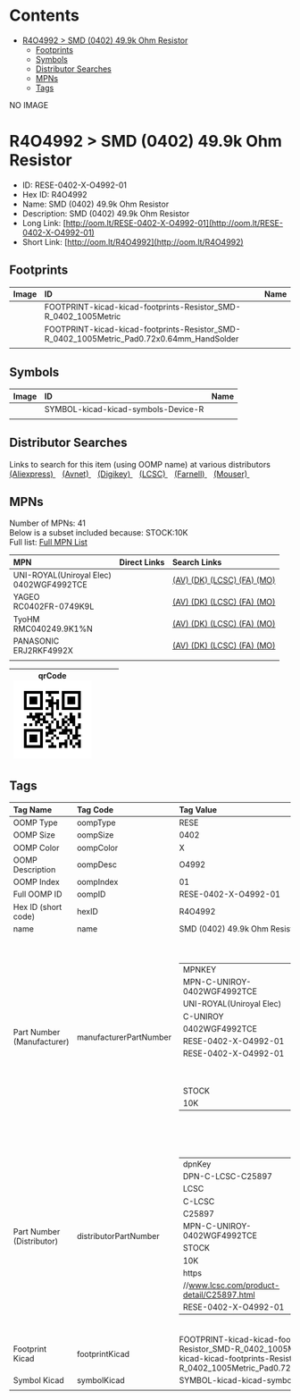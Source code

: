 



Contents
========

* [R4O4992 > SMD (0402) 49.9k Ohm Resistor](#r4o4992--smd-0402-499k-ohm-resistor)
	* [Footprints](#footprints)
	* [Symbols](#symbols)
	* [Distributor Searches](#distributor-searches)
	* [MPNs](#mpns)
	* [Tags](#tags)
  
NO IMAGE  
# R4O4992 > SMD (0402) 49.9k Ohm Resistor

- ID: RESE-0402-X-O4992-01
- Hex ID: R4O4992
- Name: SMD (0402) 49.9k Ohm Resistor
- Description: SMD (0402) 49.9k Ohm Resistor
- Long Link: [http://oom.lt/RESE-0402-X-O4992-01](http://oom.lt/RESE-0402-X-O4992-01)
- Short Link: [http://oom.lt/R4O4992](http://oom.lt/R4O4992)

## Footprints
  

|Image|ID|Name|
| :--- | :--- | :--- |
||FOOTPRINT-kicad-kicad-footprints-Resistor_SMD-R_0402_1005Metric||
||FOOTPRINT-kicad-kicad-footprints-Resistor_SMD-R_0402_1005Metric_Pad0.72x0.64mm_HandSolder||
||||

## Symbols
  

|Image|ID|Name|
| :--- | :--- | :--- |
|![]()|SYMBOL-kicad-kicad-symbols-Device-R||
||||

## Distributor Searches
  
Links to search for this item (using OOMP name) at various distributors  
[(Aliexpress) ](https://www.aliexpress.com/wholesale?SearchText=1117SMD+0402+49.9k+Ohm+Resistor)&nbsp;&nbsp;&nbsp;[(Avnet) ](https://www.avnet.com/shop/us/search/SMD+0402+49.9k+Ohm+Resistor)&nbsp;&nbsp;&nbsp;[(Digikey) ](https://www.digikey.co.uk/en/products/result?s=SMD+0402+49.9k+Ohm+Resistor)&nbsp;&nbsp;&nbsp;[(LCSC) ](https://www.lcsc.com/search?q=SMD+0402+49.9k+Ohm+Resistor)&nbsp;&nbsp;&nbsp;[(Farnell) ](https://uk.farnell.com/search?st=SMD+0402+49.9k+Ohm+Resistor)&nbsp;&nbsp;&nbsp;[(Mouser) ](https://www.mouser.com/c/?q=SMD+0402+49.9k+Ohm+Resistor)&nbsp;&nbsp;&nbsp;
## MPNs
  
Number of MPNs: 41<br>Below is a subset included because: STOCK:10K <br>Full list: [Full MPN List](MPNLIST.md)  

|MPN|Direct Links|Search Links|
| :--- | :--- | :--- |
|UNI-ROYAL(Uniroyal Elec)<br>0402WGF4992TCE||[(AV) ](https://www.avnet.com/shop/us/search/0402WGF4992TCE)[(DK) ](https://www.digikey.co.uk/products/en?keywords=0402WGF4992TCE)[(LCSC) ](https://www.lcsc.com/search?q=0402WGF4992TCE)[(FA) ](https://uk.farnell.com/search?st=0402WGF4992TCE)[(MO) ](https://www.mouser.com/c/?q=0402WGF4992TCE)|
|YAGEO<br>RC0402FR-0749K9L||[(AV) ](https://www.avnet.com/shop/us/search/RC0402FR-0749K9L)[(DK) ](https://www.digikey.co.uk/products/en?keywords=RC0402FR-0749K9L)[(LCSC) ](https://www.lcsc.com/search?q=RC0402FR-0749K9L)[(FA) ](https://uk.farnell.com/search?st=RC0402FR-0749K9L)[(MO) ](https://www.mouser.com/c/?q=RC0402FR-0749K9L)|
|TyoHM<br>RMC040249.9K1%N||[(AV) ](https://www.avnet.com/shop/us/search/RMC040249.9K1%N)[(DK) ](https://www.digikey.co.uk/products/en?keywords=RMC040249.9K1%N)[(LCSC) ](https://www.lcsc.com/search?q=RMC040249.9K1%N)[(FA) ](https://uk.farnell.com/search?st=RMC040249.9K1%N)[(MO) ](https://www.mouser.com/c/?q=RMC040249.9K1%N)|
|PANASONIC<br>ERJ2RKF4992X||[(AV) ](https://www.avnet.com/shop/us/search/ERJ2RKF4992X)[(DK) ](https://www.digikey.co.uk/products/en?keywords=ERJ2RKF4992X)[(LCSC) ](https://www.lcsc.com/search?q=ERJ2RKF4992X)[(FA) ](https://uk.farnell.com/search?st=ERJ2RKF4992X)[(MO) ](https://www.mouser.com/c/?q=ERJ2RKF4992X)|
||||
  

|qrCode<br>[![](https://raw.githubusercontent.com/oomlout/oomlout_OOMP_parts_V2/main/RESE/0402/X/O4992/01/qrCode_140.png)](https://github.com/oomlout/oomlout_OOMP_parts_V2/tree/main/RESE/0402/X/O4992/01/qrCode.png)||||
| :---: | :---: | :---: | :---: |

## Tags
  

|Tag Name|Tag Code|Tag Value|
| :--- | :--- | :--- |
|OOMP Type|oompType|RESE|
|OOMP Size|oompSize|0402|
|OOMP Color|oompColor|X|
|OOMP Description|oompDesc|O4992|
|OOMP Index|oompIndex|01|
|Full OOMP ID|oompID|RESE-0402-X-O4992-01|
|Hex ID (short code)|hexID|R4O4992|
|name|name|SMD (0402) 49.9k Ohm Resistor|
|Part Number (Manufacturer)|manufacturerPartNumber|<table><tr><td>MPNKEY</td></tr><tr><td> MPN-C-UNIROY-0402WGF4992TCE</td><td> MANUFACTURER</td></tr><tr><td> UNI-ROYAL(Uniroyal Elec)</td><td> MANUCODE</td></tr><tr><td> C-UNIROY</td><td> MPN</td></tr><tr><td> 0402WGF4992TCE</td><td> OOMPIDPARTIAL</td></tr><tr><td> RESE-0402-X-O4992-01</td><td> OOMPID</td></tr><tr><td> RESE-0402-X-O4992-01</td><td> LINK</td></tr><tr><td> </td><td> DESCRIPTION</td></tr><tr><td> </td><td> TAGS</td></tr><tr><td> STOCK</td></tr><tr><td>10K</td></tr></table></td><td> <table><tr><td>MPNKEY</td></tr><tr><td> MPN-C-LIZELE-CR0402FF4992G</td><td> MANUFACTURER</td></tr><tr><td> LIZ Elec</td><td> MANUCODE</td></tr><tr><td> C-LIZELE</td><td> MPN</td></tr><tr><td> CR0402FF4992G</td><td> OOMPIDPARTIAL</td></tr><tr><td> RESE-0402-X-O4992-01</td><td> OOMPID</td></tr><tr><td> RESE-0402-X-O4992-01</td><td> LINK</td></tr><tr><td> </td><td> DESCRIPTION</td></tr><tr><td> </td><td> TAGS</td></tr><tr><td> STOCK</td></tr><tr><td>1K</td></tr></table></td><td> <table><tr><td>MPNKEY</td></tr><tr><td> MPN-C-RALEC-RTT024992FTH</td><td> MANUFACTURER</td></tr><tr><td> RALEC</td><td> MANUCODE</td></tr><tr><td> C-RALEC</td><td> MPN</td></tr><tr><td> RTT024992FTH</td><td> OOMPIDPARTIAL</td></tr><tr><td> RESE-0402-X-O4992-01</td><td> OOMPID</td></tr><tr><td> RESE-0402-X-O4992-01</td><td> LINK</td></tr><tr><td> </td><td> DESCRIPTION</td></tr><tr><td> </td><td> TAGS</td></tr><tr><td> </td></tr></table></td><td> <table><tr><td>MPNKEY</td></tr><tr><td> MPN-C-YAGEO-RC0402FR-0749K9L</td><td> MANUFACTURER</td></tr><tr><td> YAGEO</td><td> MANUCODE</td></tr><tr><td> C-YAGEO</td><td> MPN</td></tr><tr><td> RC0402FR-0749K9L</td><td> OOMPIDPARTIAL</td></tr><tr><td> RESE-0402-X-O4992-01</td><td> OOMPID</td></tr><tr><td> RESE-0402-X-O4992-01</td><td> LINK</td></tr><tr><td> </td><td> DESCRIPTION</td></tr><tr><td> </td><td> TAGS</td></tr><tr><td> STOCK</td></tr><tr><td>10K</td></tr></table></td><td> <table><tr><td>MPNKEY</td></tr><tr><td> MPN-C-FHGUAN-RC-02W4992FT</td><td> MANUFACTURER</td></tr><tr><td> FH (Guangdong Fenghua Advanced Tech)</td><td> MANUCODE</td></tr><tr><td> C-FHGUAN</td><td> MPN</td></tr><tr><td> RC-02W4992FT</td><td> OOMPIDPARTIAL</td></tr><tr><td> RESE-0402-X-O4992-01</td><td> OOMPID</td></tr><tr><td> RESE-0402-X-O4992-01</td><td> LINK</td></tr><tr><td> </td><td> DESCRIPTION</td></tr><tr><td> </td><td> TAGS</td></tr><tr><td> STOCK</td></tr><tr><td>1K</td></tr></table></td><td> <table><tr><td>MPNKEY</td></tr><tr><td> MPN-C-TAITEC-RM04FTN4992</td><td> MANUFACTURER</td></tr><tr><td> TA-I Tech</td><td> MANUCODE</td></tr><tr><td> C-TAITEC</td><td> MPN</td></tr><tr><td> RM04FTN4992</td><td> OOMPIDPARTIAL</td></tr><tr><td> RESE-0402-X-O4992-01</td><td> OOMPID</td></tr><tr><td> RESE-0402-X-O4992-01</td><td> LINK</td></tr><tr><td> </td><td> DESCRIPTION</td></tr><tr><td> </td><td> TAGS</td></tr><tr><td> </td></tr></table></td><td> <table><tr><td>MPNKEY</td></tr><tr><td> MPN-C-WALSIN-WR04X4992FTL</td><td> MANUFACTURER</td></tr><tr><td> Walsin Tech Corp</td><td> MANUCODE</td></tr><tr><td> C-WALSIN</td><td> MPN</td></tr><tr><td> WR04X4992FTL</td><td> OOMPIDPARTIAL</td></tr><tr><td> RESE-0402-X-O4992-01</td><td> OOMPID</td></tr><tr><td> RESE-0402-X-O4992-01</td><td> LINK</td></tr><tr><td> </td><td> DESCRIPTION</td></tr><tr><td> </td><td> TAGS</td></tr><tr><td> STOCK</td></tr><tr><td>1K</td></tr></table></td><td> <table><tr><td>MPNKEY</td></tr><tr><td> MPN-C-KOASPE-RK73H1ETTP4992F</td><td> MANUFACTURER</td></tr><tr><td> KOA Speer Elec</td><td> MANUCODE</td></tr><tr><td> C-KOASPE</td><td> MPN</td></tr><tr><td> RK73H1ETTP4992F</td><td> OOMPIDPARTIAL</td></tr><tr><td> RESE-0402-X-O4992-01</td><td> OOMPID</td></tr><tr><td> RESE-0402-X-O4992-01</td><td> LINK</td></tr><tr><td> </td><td> DESCRIPTION</td></tr><tr><td> </td><td> TAGS</td></tr><tr><td> </td></tr></table></td><td> <table><tr><td>MPNKEY</td></tr><tr><td> MPN-C-YAGEO-AC0402FR-0749K9L</td><td> MANUFACTURER</td></tr><tr><td> YAGEO</td><td> MANUCODE</td></tr><tr><td> C-YAGEO</td><td> MPN</td></tr><tr><td> AC0402FR-0749K9L</td><td> OOMPIDPARTIAL</td></tr><tr><td> RESE-0402-X-O4992-01</td><td> OOMPID</td></tr><tr><td> RESE-0402-X-O4992-01</td><td> LINK</td></tr><tr><td> </td><td> DESCRIPTION</td></tr><tr><td> </td><td> TAGS</td></tr><tr><td> STOCK</td></tr><tr><td>1K</td></tr></table></td><td> <table><tr><td>MPNKEY</td></tr><tr><td> MPN-C-TAITEC-RMS04FT4992</td><td> MANUFACTURER</td></tr><tr><td> TA-I Tech</td><td> MANUCODE</td></tr><tr><td> C-TAITEC</td><td> MPN</td></tr><tr><td> RMS04FT4992</td><td> OOMPIDPARTIAL</td></tr><tr><td> RESE-0402-X-O4992-01</td><td> OOMPID</td></tr><tr><td> RESE-0402-X-O4992-01</td><td> LINK</td></tr><tr><td> </td><td> DESCRIPTION</td></tr><tr><td> </td><td> TAGS</td></tr><tr><td> STOCK</td></tr><tr><td>1K</td></tr></table></td><td> <table><tr><td>MPNKEY</td></tr><tr><td> MPN-C-MULTIC-MCMR04X4992FTL</td><td> MANUFACTURER</td></tr><tr><td> Multicomp</td><td> MANUCODE</td></tr><tr><td> C-MULTIC</td><td> MPN</td></tr><tr><td> MCMR04X4992FTL</td><td> OOMPIDPARTIAL</td></tr><tr><td> RESE-0402-X-O4992-01</td><td> OOMPID</td></tr><tr><td> RESE-0402-X-O4992-01</td><td> LINK</td></tr><tr><td> </td><td> DESCRIPTION</td></tr><tr><td> </td><td> TAGS</td></tr><tr><td> STOCK</td></tr><tr><td>1K</td></tr></table></td><td> <table><tr><td>MPNKEY</td></tr><tr><td> MPN-C-VIKING-ARG02FTC4992</td><td> MANUFACTURER</td></tr><tr><td> Viking Tech</td><td> MANUCODE</td></tr><tr><td> C-VIKING</td><td> MPN</td></tr><tr><td> ARG02FTC4992</td><td> OOMPIDPARTIAL</td></tr><tr><td> RESE-0402-X-O4992-01</td><td> OOMPID</td></tr><tr><td> RESE-0402-X-O4992-01</td><td> LINK</td></tr><tr><td> </td><td> DESCRIPTION</td></tr><tr><td> </td><td> TAGS</td></tr><tr><td> </td></tr></table></td><td> <table><tr><td>MPNKEY</td></tr><tr><td> MPN-C-TYOHM-RMC040249.9K1%N</td><td> MANUFACTURER</td></tr><tr><td> TyoHM</td><td> MANUCODE</td></tr><tr><td> C-TYOHM</td><td> MPN</td></tr><tr><td> RMC040249.9K1%N</td><td> OOMPIDPARTIAL</td></tr><tr><td> RESE-0402-X-O4992-01</td><td> OOMPID</td></tr><tr><td> RESE-0402-X-O4992-01</td><td> LINK</td></tr><tr><td> </td><td> DESCRIPTION</td></tr><tr><td> </td><td> TAGS</td></tr><tr><td> STOCK</td></tr><tr><td>10K</td></tr></table></td><td> <table><tr><td>MPNKEY</td></tr><tr><td> MPN-C-VISHAY-CRCW040249K9FKED</td><td> MANUFACTURER</td></tr><tr><td> Vishay Intertech</td><td> MANUCODE</td></tr><tr><td> C-VISHAY</td><td> MPN</td></tr><tr><td> CRCW040249K9FKED</td><td> OOMPIDPARTIAL</td></tr><tr><td> RESE-0402-X-O4992-01</td><td> OOMPID</td></tr><tr><td> RESE-0402-X-O4992-01</td><td> LINK</td></tr><tr><td> </td><td> DESCRIPTION</td></tr><tr><td> </td><td> TAGS</td></tr><tr><td> </td></tr></table></td><td> <table><tr><td>MPNKEY</td></tr><tr><td> MPN-C-UNIROY-0402WGD4992TCE</td><td> MANUFACTURER</td></tr><tr><td> UNI-ROYAL(Uniroyal Elec)</td><td> MANUCODE</td></tr><tr><td> C-UNIROY</td><td> MPN</td></tr><tr><td> 0402WGD4992TCE</td><td> OOMPIDPARTIAL</td></tr><tr><td> RESE-0402-X-O4992-01</td><td> OOMPID</td></tr><tr><td> RESE-0402-X-O4992-01</td><td> LINK</td></tr><tr><td> </td><td> DESCRIPTION</td></tr><tr><td> </td><td> TAGS</td></tr><tr><td> STOCK</td></tr><tr><td>1K</td></tr></table></td><td> <table><tr><td>MPNKEY</td></tr><tr><td> MPN-C-VIKING-CR-02FL6--49K9</td><td> MANUFACTURER</td></tr><tr><td> Viking Tech</td><td> MANUCODE</td></tr><tr><td> C-VIKING</td><td> MPN</td></tr><tr><td> CR-02FL6--49K9</td><td> OOMPIDPARTIAL</td></tr><tr><td> RESE-0402-X-O4992-01</td><td> OOMPID</td></tr><tr><td> RESE-0402-X-O4992-01</td><td> LINK</td></tr><tr><td> </td><td> DESCRIPTION</td></tr><tr><td> </td><td> TAGS</td></tr><tr><td> STOCK</td></tr><tr><td>1K</td></tr></table></td><td> <table><tr><td>MPNKEY</td></tr><tr><td> MPN-C-PANASO-ERJ2RKF4992X</td><td> MANUFACTURER</td></tr><tr><td> PANASONIC</td><td> MANUCODE</td></tr><tr><td> C-PANASO</td><td> MPN</td></tr><tr><td> ERJ2RKF4992X</td><td> OOMPIDPARTIAL</td></tr><tr><td> RESE-0402-X-O4992-01</td><td> OOMPID</td></tr><tr><td> RESE-0402-X-O4992-01</td><td> LINK</td></tr><tr><td> </td><td> DESCRIPTION</td></tr><tr><td> </td><td> TAGS</td></tr><tr><td> STOCK</td></tr><tr><td>10K</td></tr></table></td><td> <table><tr><td>MPNKEY</td></tr><tr><td> MPN-C-YAGEO-AF0402FR-0749K9L</td><td> MANUFACTURER</td></tr><tr><td> YAGEO</td><td> MANUCODE</td></tr><tr><td> C-YAGEO</td><td> MPN</td></tr><tr><td> AF0402FR-0749K9L</td><td> OOMPIDPARTIAL</td></tr><tr><td> RESE-0402-X-O4992-01</td><td> OOMPID</td></tr><tr><td> RESE-0402-X-O4992-01</td><td> LINK</td></tr><tr><td> </td><td> DESCRIPTION</td></tr><tr><td> </td><td> TAGS</td></tr><tr><td> STOCK</td></tr><tr><td>1K</td></tr></table></td><td> <table><tr><td>MPNKEY</td></tr><tr><td> MPN-C-YAGEO-RT0402DRE0749K9L</td><td> MANUFACTURER</td></tr><tr><td> YAGEO</td><td> MANUCODE</td></tr><tr><td> C-YAGEO</td><td> MPN</td></tr><tr><td> RT0402DRE0749K9L</td><td> OOMPIDPARTIAL</td></tr><tr><td> RESE-0402-X-O4992-01</td><td> OOMPID</td></tr><tr><td> RESE-0402-X-O4992-01</td><td> LINK</td></tr><tr><td> </td><td> DESCRIPTION</td></tr><tr><td> </td><td> TAGS</td></tr><tr><td> STOCK</td></tr><tr><td>1K</td></tr></table></td><td> <table><tr><td>MPNKEY</td></tr><tr><td> MPN-C-EVEROH-CR0402F49K9Q10Z</td><td> MANUFACTURER</td></tr><tr><td> Ever Ohms Tech</td><td> MANUCODE</td></tr><tr><td> C-EVEROH</td><td> MPN</td></tr><tr><td> CR0402F49K9Q10Z</td><td> OOMPIDPARTIAL</td></tr><tr><td> RESE-0402-X-O4992-01</td><td> OOMPID</td></tr><tr><td> RESE-0402-X-O4992-01</td><td> LINK</td></tr><tr><td> </td><td> DESCRIPTION</td></tr><tr><td> </td><td> TAGS</td></tr><tr><td> </td></tr></table></td><td> <table><tr><td>MPNKEY</td></tr><tr><td> MPN-C-UNIROY-NQ02WGF4992TCE</td><td> MANUFACTURER</td></tr><tr><td> UNI-ROYAL(Uniroyal Elec)</td><td> MANUCODE</td></tr><tr><td> C-UNIROY</td><td> MPN</td></tr><tr><td> NQ02WGF4992TCE</td><td> OOMPIDPARTIAL</td></tr><tr><td> RESE-0402-X-O4992-01</td><td> OOMPID</td></tr><tr><td> RESE-0402-X-O4992-01</td><td> LINK</td></tr><tr><td> </td><td> DESCRIPTION</td></tr><tr><td> </td><td> TAGS</td></tr><tr><td> STOCK</td></tr><tr><td>1K</td></tr></table></td><td> <table><tr><td>MPNKEY</td></tr><tr><td> MPN-C-UNIROY-CQ02WGF4992TCE</td><td> MANUFACTURER</td></tr><tr><td> UNI-ROYAL(Uniroyal Elec)</td><td> MANUCODE</td></tr><tr><td> C-UNIROY</td><td> MPN</td></tr><tr><td> CQ02WGF4992TCE</td><td> OOMPIDPARTIAL</td></tr><tr><td> RESE-0402-X-O4992-01</td><td> OOMPID</td></tr><tr><td> RESE-0402-X-O4992-01</td><td> LINK</td></tr><tr><td> </td><td> DESCRIPTION</td></tr><tr><td> </td><td> TAGS</td></tr><tr><td> </td></tr></table></td><td> <table><tr><td>MPNKEY</td></tr><tr><td> MPN-C-VISHAY-TNPW040249K9BHED</td><td> MANUFACTURER</td></tr><tr><td> Vishay Intertech</td><td> MANUCODE</td></tr><tr><td> C-VISHAY</td><td> MPN</td></tr><tr><td> TNPW040249K9BHED</td><td> OOMPIDPARTIAL</td></tr><tr><td> RESE-0402-X-O4992-01</td><td> OOMPID</td></tr><tr><td> RESE-0402-X-O4992-01</td><td> LINK</td></tr><tr><td> </td><td> DESCRIPTION</td></tr><tr><td> </td><td> TAGS</td></tr><tr><td> </td></tr></table></td><td> <table><tr><td>MPNKEY</td></tr><tr><td> MPN-C-SUSUMU-RG1005N-4992-B-T5</td><td> MANUFACTURER</td></tr><tr><td> SUSUMU</td><td> MANUCODE</td></tr><tr><td> C-SUSUMU</td><td> MPN</td></tr><tr><td> RG1005N-4992-B-T5</td><td> OOMPIDPARTIAL</td></tr><tr><td> RESE-0402-X-O4992-01</td><td> OOMPID</td></tr><tr><td> RESE-0402-X-O4992-01</td><td> LINK</td></tr><tr><td> </td><td> DESCRIPTION</td></tr><tr><td> </td><td> TAGS</td></tr><tr><td> </td></tr></table></td><td> <table><tr><td>MPNKEY</td></tr><tr><td> MPN-C-PANASO-ERA-2AEB4992X</td><td> MANUFACTURER</td></tr><tr><td> PANASONIC</td><td> MANUCODE</td></tr><tr><td> C-PANASO</td><td> MPN</td></tr><tr><td> ERA-2AEB4992X</td><td> OOMPIDPARTIAL</td></tr><tr><td> RESE-0402-X-O4992-01</td><td> OOMPID</td></tr><tr><td> RESE-0402-X-O4992-01</td><td> LINK</td></tr><tr><td> </td><td> DESCRIPTION</td></tr><tr><td> </td><td> TAGS</td></tr><tr><td> </td></tr></table></td><td> <table><tr><td>MPNKEY</td></tr><tr><td> MPN-C-VISHAY-TNPW040249K9BEED</td><td> MANUFACTURER</td></tr><tr><td> Vishay Intertech</td><td> MANUCODE</td></tr><tr><td> C-VISHAY</td><td> MPN</td></tr><tr><td> TNPW040249K9BEED</td><td> OOMPIDPARTIAL</td></tr><tr><td> RESE-0402-X-O4992-01</td><td> OOMPID</td></tr><tr><td> RESE-0402-X-O4992-01</td><td> LINK</td></tr><tr><td> </td><td> DESCRIPTION</td></tr><tr><td> </td><td> TAGS</td></tr><tr><td> </td></tr></table></td><td> <table><tr><td>MPNKEY</td></tr><tr><td> MPN-C-SUSUMU-RR0510P-4992-D</td><td> MANUFACTURER</td></tr><tr><td> SUSUMU</td><td> MANUCODE</td></tr><tr><td> C-SUSUMU</td><td> MPN</td></tr><tr><td> RR0510P-4992-D</td><td> OOMPIDPARTIAL</td></tr><tr><td> RESE-0402-X-O4992-01</td><td> OOMPID</td></tr><tr><td> RESE-0402-X-O4992-01</td><td> LINK</td></tr><tr><td> </td><td> DESCRIPTION</td></tr><tr><td> </td><td> TAGS</td></tr><tr><td> </td></tr></table></td><td> <table><tr><td>MPNKEY</td></tr><tr><td> MPN-C-TECONN-RN73C1E49K9BTD</td><td> MANUFACTURER</td></tr><tr><td> TE Connectivity</td><td> MANUCODE</td></tr><tr><td> C-TECONN</td><td> MPN</td></tr><tr><td> RN73C1E49K9BTD</td><td> OOMPIDPARTIAL</td></tr><tr><td> RESE-0402-X-O4992-01</td><td> OOMPID</td></tr><tr><td> RESE-0402-X-O4992-01</td><td> LINK</td></tr><tr><td> </td><td> DESCRIPTION</td></tr><tr><td> </td><td> TAGS</td></tr><tr><td> </td></tr></table></td><td> <table><tr><td>MPNKEY</td></tr><tr><td> MPN-C-TECONN-CPF0402B49K9E1</td><td> MANUFACTURER</td></tr><tr><td> TE Connectivity</td><td> MANUCODE</td></tr><tr><td> C-TECONN</td><td> MPN</td></tr><tr><td> CPF0402B49K9E1</td><td> OOMPIDPARTIAL</td></tr><tr><td> RESE-0402-X-O4992-01</td><td> OOMPID</td></tr><tr><td> RESE-0402-X-O4992-01</td><td> LINK</td></tr><tr><td> </td><td> DESCRIPTION</td></tr><tr><td> </td><td> TAGS</td></tr><tr><td> </td></tr></table></td><td> <table><tr><td>MPNKEY</td></tr><tr><td> MPN-C-BOURNS-CR0402-FX-4992GLF</td><td> MANUFACTURER</td></tr><tr><td> BOURNS</td><td> MANUCODE</td></tr><tr><td> C-BOURNS</td><td> MPN</td></tr><tr><td> CR0402-FX-4992GLF</td><td> OOMPIDPARTIAL</td></tr><tr><td> RESE-0402-X-O4992-01</td><td> OOMPID</td></tr><tr><td> RESE-0402-X-O4992-01</td><td> LINK</td></tr><tr><td> </td><td> DESCRIPTION</td></tr><tr><td> </td><td> TAGS</td></tr><tr><td> </td></tr></table></td><td> <table><tr><td>MPNKEY</td></tr><tr><td> MPN-C-SUSUMU-RG1005P-4992-B-T5</td><td> MANUFACTURER</td></tr><tr><td> SUSUMU</td><td> MANUCODE</td></tr><tr><td> C-SUSUMU</td><td> MPN</td></tr><tr><td> RG1005P-4992-B-T5</td><td> OOMPIDPARTIAL</td></tr><tr><td> RESE-0402-X-O4992-01</td><td> OOMPID</td></tr><tr><td> RESE-0402-X-O4992-01</td><td> LINK</td></tr><tr><td> </td><td> DESCRIPTION</td></tr><tr><td> </td><td> TAGS</td></tr><tr><td> </td></tr></table></td><td> <table><tr><td>MPNKEY</td></tr><tr><td> MPN-C-TECONN-RP73PF1E49K9BTD</td><td> MANUFACTURER</td></tr><tr><td> TE Connectivity</td><td> MANUCODE</td></tr><tr><td> C-TECONN</td><td> MPN</td></tr><tr><td> RP73PF1E49K9BTD</td><td> OOMPIDPARTIAL</td></tr><tr><td> RESE-0402-X-O4992-01</td><td> OOMPID</td></tr><tr><td> RESE-0402-X-O4992-01</td><td> LINK</td></tr><tr><td> </td><td> DESCRIPTION</td></tr><tr><td> </td><td> TAGS</td></tr><tr><td> </td></tr></table></td><td> <table><tr><td>MPNKEY</td></tr><tr><td> MPN-C-VISHAY-RCS040249K9FKED</td><td> MANUFACTURER</td></tr><tr><td> Vishay Intertech</td><td> MANUCODE</td></tr><tr><td> C-VISHAY</td><td> MPN</td></tr><tr><td> RCS040249K9FKED</td><td> OOMPIDPARTIAL</td></tr><tr><td> RESE-0402-X-O4992-01</td><td> OOMPID</td></tr><tr><td> RESE-0402-X-O4992-01</td><td> LINK</td></tr><tr><td> </td><td> DESCRIPTION</td></tr><tr><td> </td><td> TAGS</td></tr><tr><td> </td></tr></table></td><td> <table><tr><td>MPNKEY</td></tr><tr><td> MPN-C-TECONN-CPF0402B49K9E</td><td> MANUFACTURER</td></tr><tr><td> TE Connectivity</td><td> MANUCODE</td></tr><tr><td> C-TECONN</td><td> MPN</td></tr><tr><td> CPF0402B49K9E</td><td> OOMPIDPARTIAL</td></tr><tr><td> RESE-0402-X-O4992-01</td><td> OOMPID</td></tr><tr><td> RESE-0402-X-O4992-01</td><td> LINK</td></tr><tr><td> </td><td> DESCRIPTION</td></tr><tr><td> </td><td> TAGS</td></tr><tr><td> </td></tr></table></td><td> <table><tr><td>MPNKEY</td></tr><tr><td> MPN-C-VISHAY-TNPW040249K9BYEP</td><td> MANUFACTURER</td></tr><tr><td> Vishay Intertech</td><td> MANUCODE</td></tr><tr><td> C-VISHAY</td><td> MPN</td></tr><tr><td> TNPW040249K9BYEP</td><td> OOMPIDPARTIAL</td></tr><tr><td> RESE-0402-X-O4992-01</td><td> OOMPID</td></tr><tr><td> RESE-0402-X-O4992-01</td><td> LINK</td></tr><tr><td> </td><td> DESCRIPTION</td></tr><tr><td> </td><td> TAGS</td></tr><tr><td> </td></tr></table></td><td> <table><tr><td>MPNKEY</td></tr><tr><td> MPN-C-BOURNS-CR0402AFX-4992GAS</td><td> MANUFACTURER</td></tr><tr><td> BOURNS</td><td> MANUCODE</td></tr><tr><td> C-BOURNS</td><td> MPN</td></tr><tr><td> CR0402AFX-4992GAS</td><td> OOMPIDPARTIAL</td></tr><tr><td> RESE-0402-X-O4992-01</td><td> OOMPID</td></tr><tr><td> RESE-0402-X-O4992-01</td><td> LINK</td></tr><tr><td> </td><td> DESCRIPTION</td></tr><tr><td> </td><td> TAGS</td></tr><tr><td> </td></tr></table></td><td> <table><tr><td>MPNKEY</td></tr><tr><td> MPN-C-YAGEO-AA0402FR-0749K9L</td><td> MANUFACTURER</td></tr><tr><td> YAGEO</td><td> MANUCODE</td></tr><tr><td> C-YAGEO</td><td> MPN</td></tr><tr><td> AA0402FR-0749K9L</td><td> OOMPIDPARTIAL</td></tr><tr><td> RESE-0402-X-O4992-01</td><td> OOMPID</td></tr><tr><td> RESE-0402-X-O4992-01</td><td> LINK</td></tr><tr><td> </td><td> DESCRIPTION</td></tr><tr><td> </td><td> TAGS</td></tr><tr><td> </td></tr></table></td><td> <table><tr><td>MPNKEY</td></tr><tr><td> MPN-C-SUSUMU-RG1005P-4992-D-T10</td><td> MANUFACTURER</td></tr><tr><td> SUSUMU</td><td> MANUCODE</td></tr><tr><td> C-SUSUMU</td><td> MPN</td></tr><tr><td> RG1005P-4992-D-T10</td><td> OOMPIDPARTIAL</td></tr><tr><td> RESE-0402-X-O4992-01</td><td> OOMPID</td></tr><tr><td> RESE-0402-X-O4992-01</td><td> LINK</td></tr><tr><td> </td><td> DESCRIPTION</td></tr><tr><td> </td><td> TAGS</td></tr><tr><td> </td></tr></table></td><td> <table><tr><td>MPNKEY</td></tr><tr><td> MPN-C-PANASO-ERJ-U02D4992X</td><td> MANUFACTURER</td></tr><tr><td> PANASONIC</td><td> MANUCODE</td></tr><tr><td> C-PANASO</td><td> MPN</td></tr><tr><td> ERJ-U02D4992X</td><td> OOMPIDPARTIAL</td></tr><tr><td> RESE-0402-X-O4992-01</td><td> OOMPID</td></tr><tr><td> RESE-0402-X-O4992-01</td><td> LINK</td></tr><tr><td> </td><td> DESCRIPTION</td></tr><tr><td> </td><td> TAGS</td></tr><tr><td> </td></tr></table></td><td> <table><tr><td>MPNKEY</td></tr><tr><td> MPN-C-YAGEO-RT0402FRD0749K9L</td><td> MANUFACTURER</td></tr><tr><td> YAGEO</td><td> MANUCODE</td></tr><tr><td> C-YAGEO</td><td> MPN</td></tr><tr><td> RT0402FRD0749K9L</td><td> OOMPIDPARTIAL</td></tr><tr><td> RESE-0402-X-O4992-01</td><td> OOMPID</td></tr><tr><td> RESE-0402-X-O4992-01</td><td> LINK</td></tr><tr><td> </td><td> DESCRIPTION</td></tr><tr><td> </td><td> TAGS</td></tr><tr><td> </td></tr></table></td><td> <table><tr><td>MPNKEY</td></tr><tr><td> MPN-C-RESIST-PTFR0402B49K9N9</td><td> MANUFACTURER</td></tr><tr><td> Resistor.Today</td><td> MANUCODE</td></tr><tr><td> C-RESIST</td><td> MPN</td></tr><tr><td> PTFR0402B49K9N9</td><td> OOMPIDPARTIAL</td></tr><tr><td> RESE-0402-X-O4992-01</td><td> OOMPID</td></tr><tr><td> RESE-0402-X-O4992-01</td><td> LINK</td></tr><tr><td> </td><td> DESCRIPTION</td></tr><tr><td> </td><td> TAGS</td></tr><tr><td> STOCK</td></tr><tr><td>1K</td></tr></table>|
|Part Number (Distributor)|distributorPartNumber|<table><tr><td>dpnKey</td></tr><tr><td> DPN-C-LCSC-C25897</td><td> DISTRIBUTOR</td></tr><tr><td> LCSC</td><td> DISTRCODE</td></tr><tr><td> C-LCSC</td><td> DPN</td></tr><tr><td> C25897</td><td> MPN</td></tr><tr><td> MPN-C-UNIROY-0402WGF4992TCE</td><td> TAGS</td></tr><tr><td> STOCK</td></tr><tr><td>10K</td><td> LINK</td></tr><tr><td> https</td></tr><tr><td>//www.lcsc.com/product-detail/C25897.html</td><td> OOMPID</td></tr><tr><td> RESE-0402-X-O4992-01</td></tr></table></td><td> <table><tr><td>dpnKey</td></tr><tr><td> DPN-C-LCSC-C100457</td><td> DISTRIBUTOR</td></tr><tr><td> LCSC</td><td> DISTRCODE</td></tr><tr><td> C-LCSC</td><td> DPN</td></tr><tr><td> C100457</td><td> MPN</td></tr><tr><td> MPN-C-LIZELE-CR0402FF4992G</td><td> TAGS</td></tr><tr><td> STOCK</td></tr><tr><td>1K</td><td> LINK</td></tr><tr><td> https</td></tr><tr><td>//www.lcsc.com/product-detail/C100457.html</td><td> OOMPID</td></tr><tr><td> RESE-0402-X-O4992-01</td></tr></table></td><td> <table><tr><td>dpnKey</td></tr><tr><td> DPN-C-LCSC-C103072</td><td> DISTRIBUTOR</td></tr><tr><td> LCSC</td><td> DISTRCODE</td></tr><tr><td> C-LCSC</td><td> DPN</td></tr><tr><td> C103072</td><td> MPN</td></tr><tr><td> MPN-C-RALEC-RTT024992FTH</td><td> TAGS</td></tr><tr><td> </td><td> LINK</td></tr><tr><td> https</td></tr><tr><td>//www.lcsc.com/product-detail/C103072.html</td><td> OOMPID</td></tr><tr><td> RESE-0402-X-O4992-01</td></tr></table></td><td> <table><tr><td>dpnKey</td></tr><tr><td> DPN-C-LCSC-C137969</td><td> DISTRIBUTOR</td></tr><tr><td> LCSC</td><td> DISTRCODE</td></tr><tr><td> C-LCSC</td><td> DPN</td></tr><tr><td> C137969</td><td> MPN</td></tr><tr><td> MPN-C-YAGEO-RC0402FR-0749K9L</td><td> TAGS</td></tr><tr><td> STOCK</td></tr><tr><td>10K</td><td> LINK</td></tr><tr><td> https</td></tr><tr><td>//www.lcsc.com/product-detail/C137969.html</td><td> OOMPID</td></tr><tr><td> RESE-0402-X-O4992-01</td></tr></table></td><td> <table><tr><td>dpnKey</td></tr><tr><td> DPN-C-LCSC-C140148</td><td> DISTRIBUTOR</td></tr><tr><td> LCSC</td><td> DISTRCODE</td></tr><tr><td> C-LCSC</td><td> DPN</td></tr><tr><td> C140148</td><td> MPN</td></tr><tr><td> MPN-C-FHGUAN-RC-02W4992FT</td><td> TAGS</td></tr><tr><td> STOCK</td></tr><tr><td>1K</td><td> LINK</td></tr><tr><td> https</td></tr><tr><td>//www.lcsc.com/product-detail/C140148.html</td><td> OOMPID</td></tr><tr><td> RESE-0402-X-O4992-01</td></tr></table></td><td> <table><tr><td>dpnKey</td></tr><tr><td> DPN-C-LCSC-C156110</td><td> DISTRIBUTOR</td></tr><tr><td> LCSC</td><td> DISTRCODE</td></tr><tr><td> C-LCSC</td><td> DPN</td></tr><tr><td> C156110</td><td> MPN</td></tr><tr><td> MPN-C-TAITEC-RM04FTN4992</td><td> TAGS</td></tr><tr><td> </td><td> LINK</td></tr><tr><td> https</td></tr><tr><td>//www.lcsc.com/product-detail/C156110.html</td><td> OOMPID</td></tr><tr><td> RESE-0402-X-O4992-01</td></tr></table></td><td> <table><tr><td>dpnKey</td></tr><tr><td> DPN-C-LCSC-C168234</td><td> DISTRIBUTOR</td></tr><tr><td> LCSC</td><td> DISTRCODE</td></tr><tr><td> C-LCSC</td><td> DPN</td></tr><tr><td> C168234</td><td> MPN</td></tr><tr><td> MPN-C-WALSIN-WR04X4992FTL</td><td> TAGS</td></tr><tr><td> STOCK</td></tr><tr><td>1K</td><td> LINK</td></tr><tr><td> https</td></tr><tr><td>//www.lcsc.com/product-detail/C168234.html</td><td> OOMPID</td></tr><tr><td> RESE-0402-X-O4992-01</td></tr></table></td><td> <table><tr><td>dpnKey</td></tr><tr><td> DPN-C-LCSC-C173335</td><td> DISTRIBUTOR</td></tr><tr><td> LCSC</td><td> DISTRCODE</td></tr><tr><td> C-LCSC</td><td> DPN</td></tr><tr><td> C173335</td><td> MPN</td></tr><tr><td> MPN-C-KOASPE-RK73H1ETTP4992F</td><td> TAGS</td></tr><tr><td> </td><td> LINK</td></tr><tr><td> https</td></tr><tr><td>//www.lcsc.com/product-detail/C173335.html</td><td> OOMPID</td></tr><tr><td> RESE-0402-X-O4992-01</td></tr></table></td><td> <table><tr><td>dpnKey</td></tr><tr><td> DPN-C-LCSC-C174365</td><td> DISTRIBUTOR</td></tr><tr><td> LCSC</td><td> DISTRCODE</td></tr><tr><td> C-LCSC</td><td> DPN</td></tr><tr><td> C174365</td><td> MPN</td></tr><tr><td> MPN-C-YAGEO-AC0402FR-0749K9L</td><td> TAGS</td></tr><tr><td> STOCK</td></tr><tr><td>1K</td><td> LINK</td></tr><tr><td> https</td></tr><tr><td>//www.lcsc.com/product-detail/C174365.html</td><td> OOMPID</td></tr><tr><td> RESE-0402-X-O4992-01</td></tr></table></td><td> <table><tr><td>dpnKey</td></tr><tr><td> DPN-C-LCSC-C208898</td><td> DISTRIBUTOR</td></tr><tr><td> LCSC</td><td> DISTRCODE</td></tr><tr><td> C-LCSC</td><td> DPN</td></tr><tr><td> C208898</td><td> MPN</td></tr><tr><td> MPN-C-TAITEC-RMS04FT4992</td><td> TAGS</td></tr><tr><td> STOCK</td></tr><tr><td>1K</td><td> LINK</td></tr><tr><td> https</td></tr><tr><td>//www.lcsc.com/product-detail/C208898.html</td><td> OOMPID</td></tr><tr><td> RESE-0402-X-O4992-01</td></tr></table></td><td> <table><tr><td>dpnKey</td></tr><tr><td> DPN-C-LCSC-C241120</td><td> DISTRIBUTOR</td></tr><tr><td> LCSC</td><td> DISTRCODE</td></tr><tr><td> C-LCSC</td><td> DPN</td></tr><tr><td> C241120</td><td> MPN</td></tr><tr><td> MPN-C-MULTIC-MCMR04X4992FTL</td><td> TAGS</td></tr><tr><td> STOCK</td></tr><tr><td>1K</td><td> LINK</td></tr><tr><td> https</td></tr><tr><td>//www.lcsc.com/product-detail/C241120.html</td><td> OOMPID</td></tr><tr><td> RESE-0402-X-O4992-01</td></tr></table></td><td> <table><tr><td>dpnKey</td></tr><tr><td> DPN-C-LCSC-C284595</td><td> DISTRIBUTOR</td></tr><tr><td> LCSC</td><td> DISTRCODE</td></tr><tr><td> C-LCSC</td><td> DPN</td></tr><tr><td> C284595</td><td> MPN</td></tr><tr><td> MPN-C-VIKING-ARG02FTC4992</td><td> TAGS</td></tr><tr><td> </td><td> LINK</td></tr><tr><td> https</td></tr><tr><td>//www.lcsc.com/product-detail/C284595.html</td><td> OOMPID</td></tr><tr><td> RESE-0402-X-O4992-01</td></tr></table></td><td> <table><tr><td>dpnKey</td></tr><tr><td> DPN-C-LCSC-C325573</td><td> DISTRIBUTOR</td></tr><tr><td> LCSC</td><td> DISTRCODE</td></tr><tr><td> C-LCSC</td><td> DPN</td></tr><tr><td> C325573</td><td> MPN</td></tr><tr><td> MPN-C-TYOHM-RMC040249.9K1%N</td><td> TAGS</td></tr><tr><td> STOCK</td></tr><tr><td>10K</td><td> LINK</td></tr><tr><td> https</td></tr><tr><td>//www.lcsc.com/product-detail/C325573.html</td><td> OOMPID</td></tr><tr><td> RESE-0402-X-O4992-01</td></tr></table></td><td> <table><tr><td>dpnKey</td></tr><tr><td> DPN-C-LCSC-C350874</td><td> DISTRIBUTOR</td></tr><tr><td> LCSC</td><td> DISTRCODE</td></tr><tr><td> C-LCSC</td><td> DPN</td></tr><tr><td> C350874</td><td> MPN</td></tr><tr><td> MPN-C-VISHAY-CRCW040249K9FKED</td><td> TAGS</td></tr><tr><td> </td><td> LINK</td></tr><tr><td> https</td></tr><tr><td>//www.lcsc.com/product-detail/C350874.html</td><td> OOMPID</td></tr><tr><td> RESE-0402-X-O4992-01</td></tr></table></td><td> <table><tr><td>dpnKey</td></tr><tr><td> DPN-C-LCSC-C407729</td><td> DISTRIBUTOR</td></tr><tr><td> LCSC</td><td> DISTRCODE</td></tr><tr><td> C-LCSC</td><td> DPN</td></tr><tr><td> C407729</td><td> MPN</td></tr><tr><td> MPN-C-UNIROY-0402WGD4992TCE</td><td> TAGS</td></tr><tr><td> STOCK</td></tr><tr><td>1K</td><td> LINK</td></tr><tr><td> https</td></tr><tr><td>//www.lcsc.com/product-detail/C407729.html</td><td> OOMPID</td></tr><tr><td> RESE-0402-X-O4992-01</td></tr></table></td><td> <table><tr><td>dpnKey</td></tr><tr><td> DPN-C-LCSC-C409696</td><td> DISTRIBUTOR</td></tr><tr><td> LCSC</td><td> DISTRCODE</td></tr><tr><td> C-LCSC</td><td> DPN</td></tr><tr><td> C409696</td><td> MPN</td></tr><tr><td> MPN-C-VIKING-CR-02FL6--49K9</td><td> TAGS</td></tr><tr><td> STOCK</td></tr><tr><td>1K</td><td> LINK</td></tr><tr><td> https</td></tr><tr><td>//www.lcsc.com/product-detail/C409696.html</td><td> OOMPID</td></tr><tr><td> RESE-0402-X-O4992-01</td></tr></table></td><td> <table><tr><td>dpnKey</td></tr><tr><td> DPN-C-LCSC-C409918</td><td> DISTRIBUTOR</td></tr><tr><td> LCSC</td><td> DISTRCODE</td></tr><tr><td> C-LCSC</td><td> DPN</td></tr><tr><td> C409918</td><td> MPN</td></tr><tr><td> MPN-C-PANASO-ERJ2RKF4992X</td><td> TAGS</td></tr><tr><td> STOCK</td></tr><tr><td>10K</td><td> LINK</td></tr><tr><td> https</td></tr><tr><td>//www.lcsc.com/product-detail/C409918.html</td><td> OOMPID</td></tr><tr><td> RESE-0402-X-O4992-01</td></tr></table></td><td> <table><tr><td>dpnKey</td></tr><tr><td> DPN-C-LCSC-C705030</td><td> DISTRIBUTOR</td></tr><tr><td> LCSC</td><td> DISTRCODE</td></tr><tr><td> C-LCSC</td><td> DPN</td></tr><tr><td> C705030</td><td> MPN</td></tr><tr><td> MPN-C-YAGEO-AF0402FR-0749K9L</td><td> TAGS</td></tr><tr><td> STOCK</td></tr><tr><td>1K</td><td> LINK</td></tr><tr><td> https</td></tr><tr><td>//www.lcsc.com/product-detail/C705030.html</td><td> OOMPID</td></tr><tr><td> RESE-0402-X-O4992-01</td></tr></table></td><td> <table><tr><td>dpnKey</td></tr><tr><td> DPN-C-LCSC-C728575</td><td> DISTRIBUTOR</td></tr><tr><td> LCSC</td><td> DISTRCODE</td></tr><tr><td> C-LCSC</td><td> DPN</td></tr><tr><td> C728575</td><td> MPN</td></tr><tr><td> MPN-C-YAGEO-RT0402DRE0749K9L</td><td> TAGS</td></tr><tr><td> STOCK</td></tr><tr><td>1K</td><td> LINK</td></tr><tr><td> https</td></tr><tr><td>//www.lcsc.com/product-detail/C728575.html</td><td> OOMPID</td></tr><tr><td> RESE-0402-X-O4992-01</td></tr></table></td><td> <table><tr><td>dpnKey</td></tr><tr><td> DPN-C-LCSC-C881067</td><td> DISTRIBUTOR</td></tr><tr><td> LCSC</td><td> DISTRCODE</td></tr><tr><td> C-LCSC</td><td> DPN</td></tr><tr><td> C881067</td><td> MPN</td></tr><tr><td> MPN-C-EVEROH-CR0402F49K9Q10Z</td><td> TAGS</td></tr><tr><td> </td><td> LINK</td></tr><tr><td> https</td></tr><tr><td>//www.lcsc.com/product-detail/C881067.html</td><td> OOMPID</td></tr><tr><td> RESE-0402-X-O4992-01</td></tr></table></td><td> <table><tr><td>dpnKey</td></tr><tr><td> DPN-C-LCSC-C965253</td><td> DISTRIBUTOR</td></tr><tr><td> LCSC</td><td> DISTRCODE</td></tr><tr><td> C-LCSC</td><td> DPN</td></tr><tr><td> C965253</td><td> MPN</td></tr><tr><td> MPN-C-UNIROY-NQ02WGF4992TCE</td><td> TAGS</td></tr><tr><td> STOCK</td></tr><tr><td>1K</td><td> LINK</td></tr><tr><td> https</td></tr><tr><td>//www.lcsc.com/product-detail/C965253.html</td><td> OOMPID</td></tr><tr><td> RESE-0402-X-O4992-01</td></tr></table></td><td> <table><tr><td>dpnKey</td></tr><tr><td> DPN-C-LCSC-C966774</td><td> DISTRIBUTOR</td></tr><tr><td> LCSC</td><td> DISTRCODE</td></tr><tr><td> C-LCSC</td><td> DPN</td></tr><tr><td> C966774</td><td> MPN</td></tr><tr><td> MPN-C-UNIROY-CQ02WGF4992TCE</td><td> TAGS</td></tr><tr><td> </td><td> LINK</td></tr><tr><td> https</td></tr><tr><td>//www.lcsc.com/product-detail/C966774.html</td><td> OOMPID</td></tr><tr><td> RESE-0402-X-O4992-01</td></tr></table></td><td> <table><tr><td>dpnKey</td></tr><tr><td> DPN-C-LCSC-C1714847</td><td> DISTRIBUTOR</td></tr><tr><td> LCSC</td><td> DISTRCODE</td></tr><tr><td> C-LCSC</td><td> DPN</td></tr><tr><td> C1714847</td><td> MPN</td></tr><tr><td> MPN-C-VISHAY-TNPW040249K9BHED</td><td> TAGS</td></tr><tr><td> </td><td> LINK</td></tr><tr><td> https</td></tr><tr><td>//www.lcsc.com/product-detail/C1714847.html</td><td> OOMPID</td></tr><tr><td> RESE-0402-X-O4992-01</td></tr></table></td><td> <table><tr><td>dpnKey</td></tr><tr><td> DPN-C-LCSC-C1726236</td><td> DISTRIBUTOR</td></tr><tr><td> LCSC</td><td> DISTRCODE</td></tr><tr><td> C-LCSC</td><td> DPN</td></tr><tr><td> C1726236</td><td> MPN</td></tr><tr><td> MPN-C-SUSUMU-RG1005N-4992-B-T5</td><td> TAGS</td></tr><tr><td> </td><td> LINK</td></tr><tr><td> https</td></tr><tr><td>//www.lcsc.com/product-detail/C1726236.html</td><td> OOMPID</td></tr><tr><td> RESE-0402-X-O4992-01</td></tr></table></td><td> <table><tr><td>dpnKey</td></tr><tr><td> DPN-C-LCSC-C2073457</td><td> DISTRIBUTOR</td></tr><tr><td> LCSC</td><td> DISTRCODE</td></tr><tr><td> C-LCSC</td><td> DPN</td></tr><tr><td> C2073457</td><td> MPN</td></tr><tr><td> MPN-C-PANASO-ERA-2AEB4992X</td><td> TAGS</td></tr><tr><td> </td><td> LINK</td></tr><tr><td> https</td></tr><tr><td>//www.lcsc.com/product-detail/C2073457.html</td><td> OOMPID</td></tr><tr><td> RESE-0402-X-O4992-01</td></tr></table></td><td> <table><tr><td>dpnKey</td></tr><tr><td> DPN-C-LCSC-C2073510</td><td> DISTRIBUTOR</td></tr><tr><td> LCSC</td><td> DISTRCODE</td></tr><tr><td> C-LCSC</td><td> DPN</td></tr><tr><td> C2073510</td><td> MPN</td></tr><tr><td> MPN-C-VISHAY-TNPW040249K9BEED</td><td> TAGS</td></tr><tr><td> </td><td> LINK</td></tr><tr><td> https</td></tr><tr><td>//www.lcsc.com/product-detail/C2073510.html</td><td> OOMPID</td></tr><tr><td> RESE-0402-X-O4992-01</td></tr></table></td><td> <table><tr><td>dpnKey</td></tr><tr><td> DPN-C-LCSC-C2074011</td><td> DISTRIBUTOR</td></tr><tr><td> LCSC</td><td> DISTRCODE</td></tr><tr><td> C-LCSC</td><td> DPN</td></tr><tr><td> C2074011</td><td> MPN</td></tr><tr><td> MPN-C-SUSUMU-RR0510P-4992-D</td><td> TAGS</td></tr><tr><td> </td><td> LINK</td></tr><tr><td> https</td></tr><tr><td>//www.lcsc.com/product-detail/C2074011.html</td><td> OOMPID</td></tr><tr><td> RESE-0402-X-O4992-01</td></tr></table></td><td> <table><tr><td>dpnKey</td></tr><tr><td> DPN-C-LCSC-C2075912</td><td> DISTRIBUTOR</td></tr><tr><td> LCSC</td><td> DISTRCODE</td></tr><tr><td> C-LCSC</td><td> DPN</td></tr><tr><td> C2075912</td><td> MPN</td></tr><tr><td> MPN-C-TECONN-RN73C1E49K9BTD</td><td> TAGS</td></tr><tr><td> </td><td> LINK</td></tr><tr><td> https</td></tr><tr><td>//www.lcsc.com/product-detail/C2075912.html</td><td> OOMPID</td></tr><tr><td> RESE-0402-X-O4992-01</td></tr></table></td><td> <table><tr><td>dpnKey</td></tr><tr><td> DPN-C-LCSC-C2076229</td><td> DISTRIBUTOR</td></tr><tr><td> LCSC</td><td> DISTRCODE</td></tr><tr><td> C-LCSC</td><td> DPN</td></tr><tr><td> C2076229</td><td> MPN</td></tr><tr><td> MPN-C-TECONN-CPF0402B49K9E1</td><td> TAGS</td></tr><tr><td> </td><td> LINK</td></tr><tr><td> https</td></tr><tr><td>//www.lcsc.com/product-detail/C2076229.html</td><td> OOMPID</td></tr><tr><td> RESE-0402-X-O4992-01</td></tr></table></td><td> <table><tr><td>dpnKey</td></tr><tr><td> DPN-C-LCSC-C2076619</td><td> DISTRIBUTOR</td></tr><tr><td> LCSC</td><td> DISTRCODE</td></tr><tr><td> C-LCSC</td><td> DPN</td></tr><tr><td> C2076619</td><td> MPN</td></tr><tr><td> MPN-C-BOURNS-CR0402-FX-4992GLF</td><td> TAGS</td></tr><tr><td> </td><td> LINK</td></tr><tr><td> https</td></tr><tr><td>//www.lcsc.com/product-detail/C2076619.html</td><td> OOMPID</td></tr><tr><td> RESE-0402-X-O4992-01</td></tr></table></td><td> <table><tr><td>dpnKey</td></tr><tr><td> DPN-C-LCSC-C2076731</td><td> DISTRIBUTOR</td></tr><tr><td> LCSC</td><td> DISTRCODE</td></tr><tr><td> C-LCSC</td><td> DPN</td></tr><tr><td> C2076731</td><td> MPN</td></tr><tr><td> MPN-C-SUSUMU-RG1005P-4992-B-T5</td><td> TAGS</td></tr><tr><td> </td><td> LINK</td></tr><tr><td> https</td></tr><tr><td>//www.lcsc.com/product-detail/C2076731.html</td><td> OOMPID</td></tr><tr><td> RESE-0402-X-O4992-01</td></tr></table></td><td> <table><tr><td>dpnKey</td></tr><tr><td> DPN-C-LCSC-C2084990</td><td> DISTRIBUTOR</td></tr><tr><td> LCSC</td><td> DISTRCODE</td></tr><tr><td> C-LCSC</td><td> DPN</td></tr><tr><td> C2084990</td><td> MPN</td></tr><tr><td> MPN-C-TECONN-RP73PF1E49K9BTD</td><td> TAGS</td></tr><tr><td> </td><td> LINK</td></tr><tr><td> https</td></tr><tr><td>//www.lcsc.com/product-detail/C2084990.html</td><td> OOMPID</td></tr><tr><td> RESE-0402-X-O4992-01</td></tr></table></td><td> <table><tr><td>dpnKey</td></tr><tr><td> DPN-C-LCSC-C2085949</td><td> DISTRIBUTOR</td></tr><tr><td> LCSC</td><td> DISTRCODE</td></tr><tr><td> C-LCSC</td><td> DPN</td></tr><tr><td> C2085949</td><td> MPN</td></tr><tr><td> MPN-C-VISHAY-RCS040249K9FKED</td><td> TAGS</td></tr><tr><td> </td><td> LINK</td></tr><tr><td> https</td></tr><tr><td>//www.lcsc.com/product-detail/C2085949.html</td><td> OOMPID</td></tr><tr><td> RESE-0402-X-O4992-01</td></tr></table></td><td> <table><tr><td>dpnKey</td></tr><tr><td> DPN-C-LCSC-C2088312</td><td> DISTRIBUTOR</td></tr><tr><td> LCSC</td><td> DISTRCODE</td></tr><tr><td> C-LCSC</td><td> DPN</td></tr><tr><td> C2088312</td><td> MPN</td></tr><tr><td> MPN-C-TECONN-CPF0402B49K9E</td><td> TAGS</td></tr><tr><td> </td><td> LINK</td></tr><tr><td> https</td></tr><tr><td>//www.lcsc.com/product-detail/C2088312.html</td><td> OOMPID</td></tr><tr><td> RESE-0402-X-O4992-01</td></tr></table></td><td> <table><tr><td>dpnKey</td></tr><tr><td> DPN-C-LCSC-C2090246</td><td> DISTRIBUTOR</td></tr><tr><td> LCSC</td><td> DISTRCODE</td></tr><tr><td> C-LCSC</td><td> DPN</td></tr><tr><td> C2090246</td><td> MPN</td></tr><tr><td> MPN-C-VISHAY-TNPW040249K9BYEP</td><td> TAGS</td></tr><tr><td> </td><td> LINK</td></tr><tr><td> https</td></tr><tr><td>//www.lcsc.com/product-detail/C2090246.html</td><td> OOMPID</td></tr><tr><td> RESE-0402-X-O4992-01</td></tr></table></td><td> <table><tr><td>dpnKey</td></tr><tr><td> DPN-C-LCSC-C2091108</td><td> DISTRIBUTOR</td></tr><tr><td> LCSC</td><td> DISTRCODE</td></tr><tr><td> C-LCSC</td><td> DPN</td></tr><tr><td> C2091108</td><td> MPN</td></tr><tr><td> MPN-C-BOURNS-CR0402AFX-4992GAS</td><td> TAGS</td></tr><tr><td> </td><td> LINK</td></tr><tr><td> https</td></tr><tr><td>//www.lcsc.com/product-detail/C2091108.html</td><td> OOMPID</td></tr><tr><td> RESE-0402-X-O4992-01</td></tr></table></td><td> <table><tr><td>dpnKey</td></tr><tr><td> DPN-C-LCSC-C2097055</td><td> DISTRIBUTOR</td></tr><tr><td> LCSC</td><td> DISTRCODE</td></tr><tr><td> C-LCSC</td><td> DPN</td></tr><tr><td> C2097055</td><td> MPN</td></tr><tr><td> MPN-C-YAGEO-AA0402FR-0749K9L</td><td> TAGS</td></tr><tr><td> </td><td> LINK</td></tr><tr><td> https</td></tr><tr><td>//www.lcsc.com/product-detail/C2097055.html</td><td> OOMPID</td></tr><tr><td> RESE-0402-X-O4992-01</td></tr></table></td><td> <table><tr><td>dpnKey</td></tr><tr><td> DPN-C-LCSC-C2102839</td><td> DISTRIBUTOR</td></tr><tr><td> LCSC</td><td> DISTRCODE</td></tr><tr><td> C-LCSC</td><td> DPN</td></tr><tr><td> C2102839</td><td> MPN</td></tr><tr><td> MPN-C-SUSUMU-RG1005P-4992-D-T10</td><td> TAGS</td></tr><tr><td> </td><td> LINK</td></tr><tr><td> https</td></tr><tr><td>//www.lcsc.com/product-detail/C2102839.html</td><td> OOMPID</td></tr><tr><td> RESE-0402-X-O4992-01</td></tr></table></td><td> <table><tr><td>dpnKey</td></tr><tr><td> DPN-C-LCSC-C2105544</td><td> DISTRIBUTOR</td></tr><tr><td> LCSC</td><td> DISTRCODE</td></tr><tr><td> C-LCSC</td><td> DPN</td></tr><tr><td> C2105544</td><td> MPN</td></tr><tr><td> MPN-C-PANASO-ERJ-U02D4992X</td><td> TAGS</td></tr><tr><td> </td><td> LINK</td></tr><tr><td> https</td></tr><tr><td>//www.lcsc.com/product-detail/C2105544.html</td><td> OOMPID</td></tr><tr><td> RESE-0402-X-O4992-01</td></tr></table></td><td> <table><tr><td>dpnKey</td></tr><tr><td> DPN-C-LCSC-C2106274</td><td> DISTRIBUTOR</td></tr><tr><td> LCSC</td><td> DISTRCODE</td></tr><tr><td> C-LCSC</td><td> DPN</td></tr><tr><td> C2106274</td><td> MPN</td></tr><tr><td> MPN-C-YAGEO-RT0402FRD0749K9L</td><td> TAGS</td></tr><tr><td> </td><td> LINK</td></tr><tr><td> https</td></tr><tr><td>//www.lcsc.com/product-detail/C2106274.html</td><td> OOMPID</td></tr><tr><td> RESE-0402-X-O4992-01</td></tr></table></td><td> <table><tr><td>dpnKey</td></tr><tr><td> DPN-C-LCSC-C2692755</td><td> DISTRIBUTOR</td></tr><tr><td> LCSC</td><td> DISTRCODE</td></tr><tr><td> C-LCSC</td><td> DPN</td></tr><tr><td> C2692755</td><td> MPN</td></tr><tr><td> MPN-C-RESIST-PTFR0402B49K9N9</td><td> TAGS</td></tr><tr><td> STOCK</td></tr><tr><td>1K</td><td> LINK</td></tr><tr><td> https</td></tr><tr><td>//www.lcsc.com/product-detail/C2692755.html</td><td> OOMPID</td></tr><tr><td> RESE-0402-X-O4992-01</td></tr></table>|
|Footprint Kicad|footprintKicad|FOOTPRINT-kicad-kicad-footprints-Resistor_SMD-R_0402_1005Metric, FOOTPRINT-kicad-kicad-footprints-Resistor_SMD-R_0402_1005Metric_Pad0.72x0.64mm_HandSolder|
|Symbol Kicad|symbolKicad|SYMBOL-kicad-kicad-symbols-Device-R|
||||

